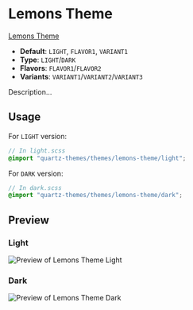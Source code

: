 # Lemons Theme

[Lemons Theme](https://mprojectscode.github.io/)

- **Default**: `LIGHT`, `FLAVOR1`, `VARIANT1`
- **Type**: `LIGHT`/`DARK`
- **Flavors**: `FLAVOR1`/`FLAVOR2`
- **Variants**: `VARIANT1`/`VARIANT2`/`VARIANT3`

Description...

## Usage

For `LIGHT` version:

```scss
// In light.scss
@import "quartz-themes/themes/lemons-theme/light";
```

For `DARK` version:

```scss
// In dark.scss
@import "quartz-themes/themes/lemons-theme/dark";
```

## Preview

### Light

![Preview of Lemons Theme Light](preview-light.png)

### Dark

![Preview of Lemons Theme Dark](preview-dark.png)
